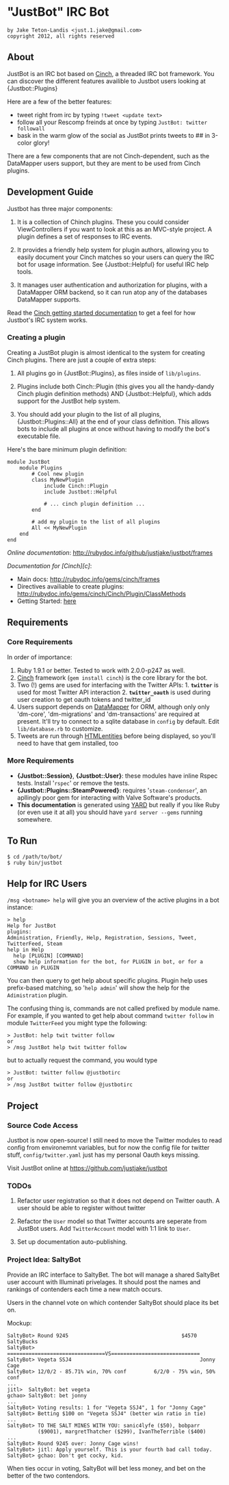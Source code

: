 # "JustBot" IRC Bot

    by Jake Teton-Landis <just.1.jake@gmail.com>
    copyright 2012, all rights reserved

## About

JustBot is an IRC bot based on
[Cinch](https://github.com/cinchrb/cinch/), a threaded IRC bot
framework. You can discover the different features availible to Justbot users looking at {Justbot::Plugins}

Here are a few of the better features:

*   tweet right from irc by typing `!tweet <update text>`
*   follow all your Rescomp freinds at once by typing `JustBot: twitter followall`
*   bask in the warm glow of the social as JustBot prints tweets to ## in 3-color glory!

There are a few components that are not Cinch-dependent, such as the DataMapper users
support, but they are ment to be used from Cinch plugins.

## Development Guide

Justbot has three major components:

1. It is a collection of Chinch plugins. These you could consider
   ViewControllers if you want to look at this as an MVC-style project.
   A plugin defines a set of responses to IRC events.

2. It provides a friendly help system for plugin authors, allowing you
   to easily document your Cinch matches so your users can query the IRC
   bot for usage information. See {Justbot::Helpful} for useful IRC help
   tools.

3. It manages user authentication and authorization for plugins, with a
   DataMapper ORM backend, so it can run atop any of the databases
   DataMapper supports.

Read the [Cinch getting started documentation][cgs] to get a feel for how
Justbot's IRC system works.

### Creating a plugin

Creating a JustBot plugin is almost identical to the system for creating
Cinch plugins. There are just a couple of extra steps:

1. All plugins go in {JustBot::Plugins}, as files inside of
   `lib/plugins`. 

2. Plugins include both Cinch::Plugin (this gives you all the
   handy-dandy Cinch plugin definition methods) AND {Justbot::Helpful},
   which adds support for the JustBot help system.

3. You should add your plugin to the list of all plugins,
   {Justbot::Plugins::All} at the end of your class definition.
   This allows bots to include all plugins at once without having to
   modify the bot's executable file.

Here's the bare minimum plugin definition:

    module JustBot
        module Plugins
            # Cool new plugin
            class MyNewPlugin
                include Cinch::Plugin
                include Justbot::Helpful
                
                # ... cinch plugin definition ...
            end

            # add my plugin to the list of all plugins
            All << MyNewPlugin
        end
    end


*Online documentation*:
http://rubydoc.info/github/justjake/justbot/frames

*Documentation for [Cinch][c]*:

* Main docs: http://rubydoc.info/gems/cinch/frames
* Directives availiable to create plugins:
  http://rubydoc.info/gems/cinch/Cinch/Plugin/ClassMethods
* Getting Started: [here][cgs]

[cgs]: http://rubydoc.info/github/cinchrb/cinch/file/docs/getting_started.md

## Requirements

### Core Requirements

In order of importance:

1.  Ruby 1.9.1 or better. Tested to work with 2.0.0-p247 as well.
2.  [Cinch][1] framework (`gem install cinch`) is the core library for the bot.
3.   Two (!) gems are used for interfacing with the Twitter APIs:
    1.  **`twitter`** is used for most Twitter API interaction
    2.  **`twitter_oauth`** is used during user creation to get oauth tokens and twitter_id
4.   Users support depends on [DataMapper][2] for ORM, although only only 'dm-core', 'dm-migrations' and
    'dm-transactions' are required at present. It'll try to connect to a sqlite database in
    `config` by default. Edit `lib/database.rb` to customize.
5.   Tweets are run through [HTMLentities][3] before being displayed, so you'll
    need to have that gem installed, too

[1]: https://github.com/cinchrb/cinch/
[2]: http://datamapper.org/
[3]: http://htmlentities.rubyforge.org/

### More Requirements

*   **{Justbot::Session}**, **{Justbot::User}**: these modules have inline Rspec tests. Install '`rspec`' or
    remove the tests.
*   **{Justbot::Plugins::SteamPowered}**: requires '`steam-condenser`', an apllingly poor gem for interacting
    with Valve Software's products.
*   **This documentation** is generated using [YARD](http://yardoc.org/) but really if you like Ruby
    (or even use it at all) you should have `yard server --gems` running somewhere.

## To Run

    $ cd /path/to/bot/
    $ ruby bin/justbot

## Help for IRC Users

`/msg <botname> help` will give you an overview of the active plugins in a bot
instance:

    > help
    Help for JustBot
    plugins:
    Administration, Friendly, Help, Registration, Sessions, Tweet, TwitterFeed, Steam
    help in Help
      help [PLUGIN] [COMMAND]
      show help information for the bot, for PLUGIN in bot, or for a COMMAND in PLUGIN

You can then query to get help about specific plugins. Plugin help uses prefix-based matching,
so '`help admin`' will show the help for the `Adimistration` plugin.

The confusing thing is, commands are not called prefixed by module name. For example, if you wanted
to get help about command `twitter follow` in module `TwitterFeed` you might type the following:

    > JustBot: help twit twitter follow
    or
    > /msg JustBot help twit twitter follow

but to actually request the command, you would type

    > JustBot: twitter follow @justbotirc
    or
    > /msg JustBot twitter follow @justbotirc

## Project

### Source Code Access

Justbot is now open-source! I still need to move the Twitter modules to
read config from environemnt variables, but for now the config file for
twitter stuff, `config/twitter.yaml` just has my personal Oauth keys
missing.

Visit JustBot online at https://github.com/justjake/justbot

### TODOs

1. Refactor user registration so that it does not depend on Twitter
   oauth. A user should be able to register without twitter

2. Refactor the `User` model so that Twitter accounts are seperate
   from JustBot users. Add `TwitterAccount` model with 1:1 link to
   `User`.

3. Set up documentation auto-publishing.

### Project Idea: SaltyBot

Provide an IRC interface to SaltyBet. The bot will manage a shared
SaltyBet user account with Illuminati privelages. It should post the
names and rankings of contenders each time a new match occurs.

Users in the channel vote on which contender SaltyBot should place its
bet on.

Mockup:

    SaltyBot> Round 9245                                     $4570 SaltyBucks 
    SaltyBot> ================================VS=============================
    SaltyBot> Vegeta SSJ4                                          Jonny Cage
    SaltyBot> 12/0/2 - 85.71% win, 70% conf         6/2/0 - 75% win, 50% conf
    ...
    jitl>  SaltyBot: bet vegeta
    gchao> SaltyBot: bet jonny
    ...
    SaltyBot> Voting results: 1 for "Vegeta SSJ4", 1 for "Jonny Cage"
    SaltyBot> Betting $100 on "Vegeta SSJ4" (better win ratio in tie)
    ...
    SaltyBot> TO THE SALT MINES WITH YOU: sanic4lyfe ($50), bobparr
              ($9001), margretThatcher ($299), IvanTheTerrible ($400)
    ...
    SaltyBot> Round 9245 over: Jonny Cage wins!
    SaltyBot> jitl: Apply yourself. This is your fourth bad call today.
    SaltyBot> gchao: Don't get cocky, kid.

When ties occur in voting, SaltyBot will bet less money, and bet on the
better of the two contendors.
